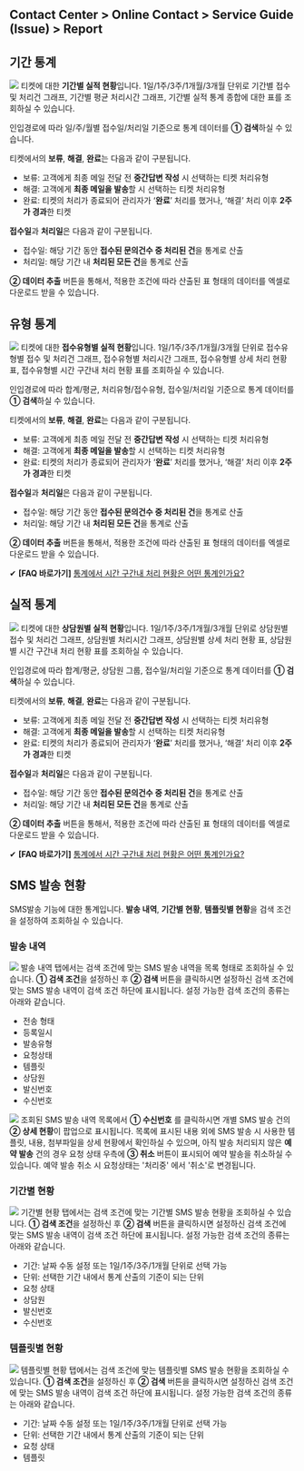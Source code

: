 ## Contact Center > Online Contact > Service Guide (Issue) > Report

## 기간 통계
![](http://static.toastoven.net/prod_contact_center/6.1-(1)_im.png)
티켓에 대한 **기간별 실적 현황**입니다. 1일/1주/3주/1개월/3개월 단위로 기간별 접수 및 처리건 그래프, 기간별 평균 처리시간 그래프, 기간별 실적 통계 종합에 대한 표를 조회하실 수 있습니다.

인입경로에 따라 일/주/월별 접수일/처리일 기준으로 통계 데이터를 **① 검색**하실 수 있습니다.

티켓에서의 **보류**, **해결**, **완료**는 다음과 같이 구분됩니다.
- 보류: 고객에게 최종 메일 전달 전 **중간답변 작성** 시 선택하는 티켓 처리유형
- 해결: 고객에게 **최종 메일을 발송**할 시 선택하는 티켓 처리유형
- 완료: 티켓의 처리가 종료되어 관리자가 ‘**완료**’ 처리를 했거나, ‘해결’ 처리 이후 **2주가 경과**한 티켓

**접수일**과 **처리일**은 다음과 같이 구분됩니다.
- 접수일: 해당 기간 동안 **접수된 문의건수 중 처리된 건**을 통계로 산출
- 처리일: 해당 기간 내 **처리된 모든 건**을 통계로 산출

**② 데이터 추출** 버튼을 통해서, 적용한 조건에 따라 산출된 표 형태의 데이터를 엑셀로 다운로드 받을 수 있습니다.

## 유형 통계
![](http://static.toastoven.net/prod_contact_center/6.2-(1)_im.png)
티켓에 대한 **접수유형별 실적 현황**입니다. 1일/1주/3주/1개월/3개월 단위로 접수유형별 접수 및 처리건 그래프, 접수유형별 처리시간 그래프, 접수유형별 상세 처리 현황 표, 접수유형별 시간 구간내 처리 현황 표를 조회하실 수 있습니다.

인입경로에 따라 합계/평균, 처리유형/접수유형, 접수일/처리일 기준으로 통계 데이터를 **① 검색**하실 수 있습니다.

티켓에서의 **보류**, **해결**, **완료**는 다음과 같이 구분됩니다.
- 보류: 고객에게 최종 메일 전달 전 **중간답변 작성** 시 선택하는 티켓 처리유형
- 해결: 고객에게 **최종 메일을 발송**할 시 선택하는 티켓 처리유형
- 완료: 티켓의 처리가 종료되어 관리자가 ‘**완료**’ 처리를 했거나, ‘해결’ 처리 이후 **2주가 경과**한 티켓

**접수일**과 **처리일**은 다음과 같이 구분됩니다.
- 접수일: 해당 기간 동안 **접수된 문의건수 중 처리된 건**을 통계로 산출
- 처리일: 해당 기간 내 **처리된 모든 건**을 통계로 산출

**② 데이터 추출** 버튼을 통해서, 적용한 조건에 따라 산출된 표 형태의 데이터를 엑셀로 다운로드 받을 수 있습니다.

✔ **\[FAQ 바로가기]** [통계에서 시간 구간내 처리 현황은 어떤 통계인가요?](https://nhn-contact.oc.toast.com/oc/hc/article/55/)

## 실적 통계
![](http://static.toastoven.net/prod_contact_center/6.3-(1)_im.png)
티켓에 대한 **상담원별 실적 현황**입니다. 1일/1주/3주/1개월/3개월 단위로 상담원별 접수 및 처리건 그래프, 상담원별 처리시간 그래프, 상담원별 상세 처리 현황 표, 상담원별 시간 구간내 처리 현황 표를 조회하실 수 있습니다.

인입경로에 따라 합계/평균, 상담원 그룹, 접수일/처리일 기준으로 통계 데이터를 **① 검색**하실 수 있습니다.

티켓에서의 **보류**, **해결**, **완료**는 다음과 같이 구분됩니다.
- 보류: 고객에게 최종 메일 전달 전 **중간답변 작성** 시 선택하는 티켓 처리유형
- 해결: 고객에게 **최종 메일을 발송**할 시 선택하는 티켓 처리유형
- 완료: 티켓의 처리가 종료되어 관리자가 ‘**완료**’ 처리를 했거나, ‘해결’ 처리 이후 **2주가 경과**한 티켓

**접수일**과 **처리일**은 다음과 같이 구분됩니다.
- 접수일: 해당 기간 동안 **접수된 문의건수 중 처리된 건**을 통계로 산출
- 처리일: 해당 기간 내 **처리된 모든 건**을 통계로 산출

**② 데이터 추출** 버튼을 통해서, 적용한 조건에 따라 산출된 표 형태의 데이터를 엑셀로 다운로드 받을 수 있습니다.

✔ **\[FAQ 바로가기]** [통계에서 시간 구간내 처리 현황은 어떤 통계인가요?](https://nhn-contact.oc.toast.com/oc/hc/article/55/)

## SMS 발송 현황
SMS발송 기능에 대한 통계입니다. **발송 내역**, **기간별 현황**, **템플릿별 현황**을 검색 조건을 설정하여 조회하실 수 있습니다.

### 발송 내역
![](http://static.toastoven.net/prod_contact_center/6.5-(1)_im.png)
발송 내역 탭에서는 검색 조건에 맞는 SMS 발송 내역을 목록 형태로 조회하실 수 있습니다.
**① 검색 조건**을 설정하신 후 **② 검색** 버튼을 클릭하시면 설정하신 검색 조건에 맞는 SMS 발송 내역이 검색 조건 하단에 표시됩니다. 설정 가능한 검색 조건의 종류는 아래와 같습니다.

- 전송 형태
- 등록일시
- 발송유형
- 요청상태
- 템플릿
- 상담원
- 발신번호
- 수신번호

![](http://static.toastoven.net/prod_contact_center/6.5-(1)_2_im.png)
조회된 SMS 발송 내역 목록에서 **① 수신번호** 를 클릭하시면 개별 SMS 발송 건의 **② 상세 현황**이 팝업으로 표시됩니다.
목록에 표시된 내용 외에 SMS 발송 시 사용한 템플릿, 내용, 첨부파일을 상세 현황에서 확인하실 수 있으며, 아직 발송 처리되지 않은 **예약 발송** 건의 경우 요청 상태 우측에 **③ 취소** 버튼이 표시되어 예약 발송을 취소하실 수 있습니다. 예약 발송 취소 시 요청상태는 '처리중' 에서 '취소'로 변경됩니다.

### 기간별 현황
![](http://static.toastoven.net/prod_contact_center/6.5-(2)_im.png)
기간별 현황 탭에서는 검색 조건에 맞는 기간별 SMS 발송 현황을 조회하실 수 있습니다.
**① 검색 조건**을 설정하신 후 **② 검색** 버튼을 클릭하시면 설정하신 검색 조건에 맞는 SMS 발송 내역이 검색 조건 하단에 표시됩니다. 설정 가능한 검색 조건의 종류는 아래와 같습니다.

- 기간: 날짜 수동 설정 또는 1일/1주/3주/1개월 단위로 선택 가능
- 단위: 선택한 기간 내에서 통계 산출의 기준이 되는 단위
- 요청 상태
- 상담원
- 발신번호
- 수신번호

### 템플릿별 현황
![](http://static.toastoven.net/prod_contact_center/6.5-(3)_im.png)
템플릿별 현황 탭에서는 검색 조건에 맞는 템플릿별 SMS 발송 현황을 조회하실 수 있습니다.
**① 검색 조건**을 설정하신 후 **② 검색** 버튼을 클릭하시면 설정하신 검색 조건에 맞는 SMS 발송 내역이 검색 조건 하단에 표시됩니다. 설정 가능한 검색 조건의 종류는 아래와 같습니다.

- 기간: 날짜 수동 설정 또는 1일/1주/3주/1개월 단위로 선택 가능
- 단위: 선택한 기간 내에서 통계 산출의 기준이 되는 단위
- 요청 상태
- 템플릿
